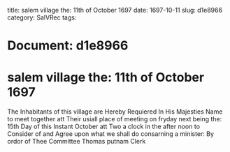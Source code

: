 title: salem village the: 11th of October 1697
date: 1697-10-11
slug: d1e8966
category: SalVRec
tags: 




# Document: d1e8966


# salem village the: 11th of October 1697

The Inhabitants of this village are Hereby Requiered In His Majesties Name to meet together att Their usiall place of meeting on fryday next being the: 15th Day of this Instant October att Two a clock in the after noon to Consider of and Agree upon what we shall do consarning a minister: By ordor of Thee Committee Thomas putnam Clerk

